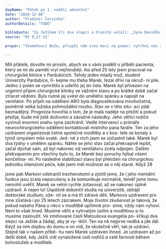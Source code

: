 ```yaml
---
dayName: "Pátek po 1. neděli adventní"
date: "2024-12-06"
author: "Vladimír Červinka"
authorDetails: "TODO"

bibleQuote: "Za Ježíšem šli dva slepci a hlasitě volali: „Synu Davidův, smiluj se nad námi!“ Jak vešel do domu, přišli ti slepci k němu. Ježíš jim řekl: „Věříte, že mám takovou moc?“ Odpověděli mu: „Ano, Pane.“ Dotkl se tedy jejich očí a řekl: „Ať se vám stane, jak věříte.“ I otevřely se jim oči. Ježíš jim důrazně nařídil: „Ale ať se to ni- kdo nedoví!“ Oni však odešli a rozhlásili to po celém tom kraji."
source: "Mt 9,27-31"

prayer: "Všemohoucí Bože, přispěj nám svou mocí na pomoc: vytrhni nás z nebezpečí, které nám hrozí pro naše hříchy, vysvoboď nás a zachraň nás. Prosíme o to skrze tvého Syna…"

---
```


Milí přátelé,
dovolte mi prosím,  abych  se s vámi podělil  o příběh pacienta, který se mi do paměti vryl nejhlouběji. Asi před 25 lety jsem pracoval na chirurgické klinice v Pardubicích. Tehdy jeden mladý muž, student Univerzity Pardubice, ří- kejme mu třeba Marek, řezal dříví na okruž- ní pile. Jedno z polen se vymrštilo a udeřilo jej do čela. Marek byl přivezen na urgentní příjem chirurgické kliniky ve vážném stavu  a po krátké době začal ztrácet vědomí. Bylo nutné jej uvést do umělého spánku a napojit na ventilátor. Po přijetí na oddělení ARO byla diagnostikována mnohočetná, poměrně velká ložiska pohmoždění mozku. Stav se v této situ- aci zdál beznadějný. Prognóza hovořila o tom, že je malá naděje na přežití a pokud přežije, bude mít jistě doživotní a závažné následky. Jeho věřící rodiče vyvinuli enormní snahu syna zachránit. Vedle intervencí u primáře neurochirurgického oddělení kontaktovali místního pana faráře. Ten za jeho uzdravení organizoval četné společné modlitby a v kos- tele se konaly s týmž úmyslem mše svaté. Jed- né z nich jsem se zúčastnil také. Marek byl dva týdny v umělém spánku. Náhle se jeho stav začal překvapivě lepšit, začal dýchat sám, až byl nakonec od ventilátoru zcela odpojen. Dalším překvapením pro všechny bylo to, že Marek bez poruchy hýbal všemi končetina- mi. Po následné stabilizaci stavu byl přeložen na chirurgickou jednotku intenzivní péče, kde jsem měl možnost se o něj starat. Když
28
 
jsme pak Markovi  odstranili  tracheostomii a zjistili jsme, že i jeho mentální funkce jsou zcela neporušeny a že komunikuje normálně, téměř jsme tomu nemohli uvěřit. Marek se velmi rychle zotavoval, až se nakonec úplně uzdravil. A nejen to! Úspěšně dokončil studia na univerzitě, obhájil doktorské studium, ože- nil se a má tři zdravé děti. Markovo uzdravení pro mne zůstává i po 25 letech zázrakem.
Moje životní zkušenost je taková, že pokud našeho Pána o něco v modlitbě upřímně pro- síme, vždy nám vyhoví. Není to však hned. Musíme věřit a vytrvalým úsilím a modlitbou si to musíme zasloužit.
Ve zmiňované části Matoušova evangelia po- křikují dva slepci na Ježíše a žádají, aby je vy- léčil. Ten na ně nejprve nedbá a jde dál. Když za ním dojdou do domu a on vidí, že skutečně věří, tak je uzdraví. Stejně tak v našem příbě- hu není Marek uzdraven ihned. Je uzdraven až po delší době, kdy Ježíš vidí vynaložené úsilí rodičů a celé farnosti během bohoslužeb a modliteb.
